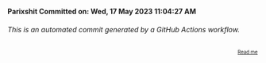 **Parixshit Committed on: Wed, 17 May 2023 11:04:27 AM** <!-- 873bec20-bb73-49e1-8070-cbd7db4a7bf7 -->

###### This is an automated commit generated by a GitHub Actions workflow.

<div align="right"><sub><sup><a href="https://github.com/Parixshit/AutoCommit.git">Read me</a></sup></sub></div>
